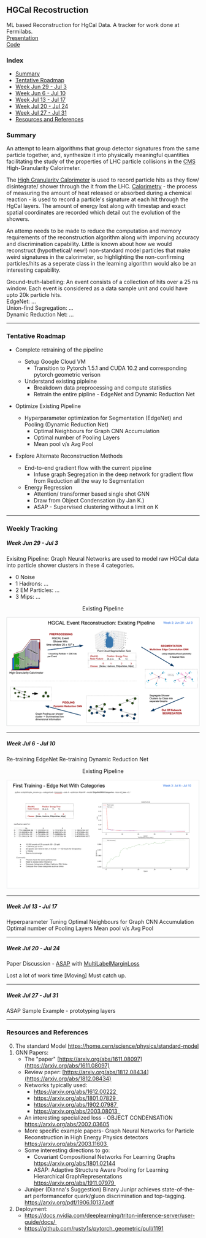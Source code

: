 ## HGCal Recostruction

ML based Reconstruction for HgCal Data. A tracker for work done at Fermilabs.\
[Presentation](https://docs.google.com/presentation/d/1WW9HBwumZRxsq518BsyRxTFi64VcT6rng09rtjOeNRk/edit?usp=sharing)\
[Code](https://github.com/chhavisharma/hgcal_ldrd/tree/gravnet2_wip_trainer_args)

### Index
- [Summary](https://github.com/chhavisharma/hgcal-reco/blob/master/README.md#summary)
- [Tentative Roadmap](https://github.com/chhavisharma/hgcal-reco/blob/master/README.md#tentative-roadmap)
- [Week Jun 29 - Jul 3](https://github.com/chhavisharma/hgcal-reco/blob/master/README.md#week-jun-29---jul-3)
- [Week Jun 6  - Jul 10](https://github.com/chhavisharma/hgcal-reco/blob/master/README.md#week-jul-6---jul-10)
- [Week Jul 13 - Jul 17](https://github.com/chhavisharma/hgcal-reco/blob/master/README.md#week-jul-13---jul-17)
- [Week Jul 20 - Jul 24](https://github.com/chhavisharma/hgcal-reco/blob/master/README.md#week-jul-13---jul-17)
- [Week Jul 27 - Jul 31](https://github.com/chhavisharma/hgcal-reco/blob/master/README.md#week-jul-13---jul-17)
- [Resources and References](https://github.com/chhavisharma/hgcal-reco/blob/master/README.md#resources-and-references)


<!---
### Execution
* Author: [Chhavi Sharma](https://www.linkedin.com/in/chhavi275/)
* Tested on: *TBD*
* Installation Instructions: *TBD*
* Execution Instructions: *TBD*
-->

### Summary 
An attempt to learn algorithms that group detector signatures from the same particle together, and, synthesize it into physically meaningful quantities  facilitating the study of the properties of LHC particle collisions in the [CMS](https://home.cern/science/experiments/cms) High-Granularity Calorimeter.

The [High Granularity Calorimeter](https://cms.cern/news/new-era-calorimetry) is used to record particle hits as they flow/ disintegrate/ shower through the it from the LHC. [Calorimetry](https://cms.cern/news/new-era-calorimetry) - the process of measuring the amount of heat released or absorbed during a chemical reaction - is used to record a particle's signature at each hit through the HgCal layers. The amount of energy lost along with timestap and exact spatial coordinates are recorded which detail out the evolution of the showers. 

An attemp needs to be made to reduce the computation and memory requirements of the reconstruction algorithm along with imporving accuracy and discrimination capability. Little is known about how we would reconstruct (hypothetical/ new!) non-standard model particles that make weird signatures in the calorimeter, so highlighting the non-confirming particles/hits as a seperate class in the learning algorithm would also be an interesting capability.

Ground-truth-labelling: An event consists of a collection of hits over a 25 ns window. Each event is considered as a data sample unit and could have upto 20k particle hits.\
EdgeNet: ...\
Union-find Segregation: ...\
Dynamic Reduction Net: ... 

_________________________________________________________________________________________________


### Tentative Roadmap

- Complete retraining of the pipeline
    - Setup Google Cloud VM
        - Transition to Pytorch 1.5.1 and CUDA 10.2 and corresponding pytorch geometric verison
    - Understand existing pipleine
        - Breakdown data preprocessing and compute statistics
        - Retrain the entire pipline - EdgeNet and Dynamic Reduction Net
    
- Optimize Existing Pipeline
    - Hyperparameter optimization for Segmentation (EdgeNet) and Pooling (Dynamic Reduction Net)
        - Optimal Neighbours for Graph CNN Accumulation
        - Optimal number of Pooling Layers
        - Mean pool v/s Avg Pool 

- Explore Alternate Reconstruction Methods
    - End-to-end gradient flow with the current pipeline 
        - Infuse graph Segregation in the deep network for gradient flow from Reduction all the way to Segmentation
    - Energy Regression
        - Attention/ transformer based single shot GNN
        - Draw from Object Condensation (by Jan K.)
        - ASAP - Supervised clustering without a limit on K

_________________________________________________________________________________________________

### Weekly Tracking


##### Week Jun 29 - Jul 3
 
Exisitng Pipeline: Graph Neural Networks are used to model raw HGCal data into particle shower clusters in these 4 categories.
  - 0 Noise
  - 1 Hadrons: ...
  - 2 EM Particles: ...
  - 3 Mips: ...

<p align="center"> Existing Pipeline </p>
<p align="center">
  <img src="images/ExistingPipeline.png"/>
</p>  

_________________________________________________________________________________________________

##### Week Jul 6 - Jul 10


Re-training EdgeNet
Re-training Dynamic Reduction Net


<p align="center"> Existing Pipeline </p>
<p align="center">
  <img src="images/EdgeNetTraining.png"/>
</p>  

_________________________________________________________________________________________________

##### Week Jul 13 - Jul 17

Hyperparameter Tuning
Optimal Neighbours for Graph CNN Accumulation
Optimal number of Pooling Layers
Mean pool v/s Avg Pool 


_________________________________________________________________________________________________

##### Week Jul 20 - Jul 24

Paper Discussion - [ASAP](https://arxiv.org/abs/1911.07979) with [MultiLabelMarginLoss](https://pytorch.org/docs/stable/nn.html#multilabelmarginloss)

Lost a lot of work time 
[Moving] Must catch up.

_________________________________________________________________________________________________


##### Week Jul 27 - Jul 31

ASAP Sample Example - prototyping layers

_________________________________________________________________________________________________


### Resources and References 
0. The standard Model https://home.cern/science/physics/standard-model 
1. GNN Papers: 
    - The "paper" [https://arxiv.org/abs/1611.08097](https://arxiv.org/abs/1611.08097)
    - Review paper: [https://arxiv.org/abs/1812.08434](https://arxiv.org/abs/1812.08434)
    - Networks typically used:
      - https://arxiv.org/abs/1612.00222 
      - https://arxiv.org/abs/1801.07829  
      - https://arxiv.org/abs/1902.07987 
      - https://arxiv.org/abs/2003.08013  
    - An interesting specialized loss - OBJECT CONDENSATION https://arxiv.org/abs/2002.03605 
    - More specific example papers- Graph Neural Networks for Particle Reconstruction in High Energy Physics detectors https://arxiv.org/abs/2003.11603 
    - Some interesting directions to go:
      - Covariant Compositional Networks For Learning Graphs https://arxiv.org/abs/1801.02144      
      - ASAP: Adaptive Structure Aware Pooling for Learning Hierarchical GraphRepresentations https://arxiv.org/abs/1911.07979 
    - Juniper (Dianna's Suggestion) Binary Junipr achieves state-of-the-art performancefor quark/gluon discrimination and top-tagging. https://arxiv.org/pdf/1906.10137.pdf
2. Deployment:
    - https://docs.nvidia.com/deeplearning/triton-inference-server/user-guide/docs/ 
    - https://github.com/rusty1s/pytorch_geometric/pull/1191
